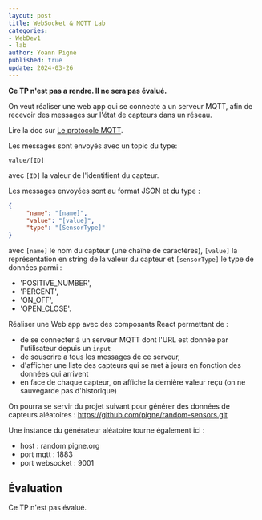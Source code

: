 ```yaml
---
layout: post
title: WebSocket & MQTT Lab
categories:
- WebDev1
- lab
author: Yoann Pigné
published: true
update: 2024-03-26
---
```


**Ce TP n'est pas a rendre. Il ne sera pas évalué.**

On veut réaliser une web app qui se connecte a un serveur MQTT, afin de recevoir des messages sur l'état de capteurs dans un réseau.

Lire la doc sur [Le protocole MQTT](https://mosquitto.org/man/mqtt-7.html).

Les messages sont envoyés avec un topic du type:

```
value/[ID]
```

avec `[ID]` la valeur de l'identifient du capteur.

Les messages envoyées sont au format JSON et du type :

```JSON
{
     "name": "[name]",
     "value": "[value]",
     "type": "[SensorType]"
}
```

avec `[name]` le nom du capteur (une chaîne de caractères),  `[value]` la représentation en string de la valeur du capteur et `[sensorType]` le type de données parmi :

-  'POSITIVE_NUMBER',
-  'PERCENT',
-  'ON_OFF',
-  'OPEN_CLOSE'.

 Réaliser une Web app avec des composants React permettant de :

- de se connecter à un serveur MQTT dont l'URL est donnée par l'utilisateur depuis un `input`
- de souscrire a tous les messages de ce serveur,
- d'afficher une liste des capteurs qui se met à jours en fonction des données qui arrivent
- en face de chaque capteur, on affiche la dernière valeur reçu (on ne sauvegarde pas d'historique)

<!-- Projet à rendre sous forme d'un *merge request* à partir du projet de départ : <https://www-apps.univ-lehavre.fr/forge/20120-2021-m1/WEB-mqtt-lab> -->

On pourra se servir du projet suivant pour générer des données de capteurs aléatoires : <https://github.com/pigne/random-sensors.git>

Une instance du générateur aléatoire tourne également ici  : 

- host : random.pigne.org
- port mqtt : 1883
- port websocket : 9001

## Évaluation

<!-- [Liste des aptitudes évaluées.](/teaching/WebDev1#websocket) -->
Ce TP n'est pas évalué. 


